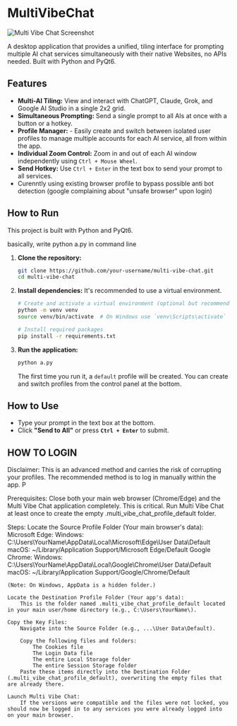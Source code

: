 # MultiVibeChat

![Multi Vibe Chat Screenshot](https://i.imgur.com/reviWKK.png) <!-- Replace with a real screenshot URL later -->

A desktop application that provides a unified, tiling interface for prompting multiple AI chat services simultaneously with their native Websites, no APIs needed. Built with Python and PyQt6.

## Features

-   **Multi-AI Tiling:** View and interact with ChatGPT, Claude, Grok, and Google AI Studio in a single 2x2 grid.
-   **Simultaneous Prompting:** Send a single prompt to all AIs at once with a button or a hotkey.
-   **Profile Manager:** - Easily create and switch between isolated user profiles to manage multiple accounts for each AI service, all from within the app.
-   **Individual Zoom Control:** Zoom in and out of each AI window independently using `Ctrl + Mouse Wheel`.
-   **Send Hotkey:** Use `Ctrl + Enter` in the text box to send your prompt to all services.
-   Curenntly using existing browser profile to bypass possible anti bot detection (google complaining about "unsafe browser" upon login)

## How to Run

This project is built with Python and PyQt6.

basically, write   python a.py   in command line

1.  **Clone the repository:**
    ```bash
    git clone https://github.com/your-username/multi-vibe-chat.git
    cd multi-vibe-chat
    ```

2.  **Install dependencies:**
    It's recommended to use a virtual environment.
    ```bash
    # Create and activate a virtual environment (optional but recommended)
    python -m venv venv
    source venv/bin/activate  # On Windows use `venv\Scripts\activate`

    # Install required packages
    pip install -r requirements.txt
    ```

3.  **Run the application:**
    ```bash
    python a.py
    ```
    The first time you run it, a `default` profile will be created. You can create and switch profiles from the control panel at the bottom.

## How to Use

-   Type your prompt in the text box at the bottom.
-   Click **"Send to All"** or press **`Ctrl + Enter`** to submit.

## HOW TO LOGIN 
Disclaimer: This is an advanced method and carries the risk of corrupting your profiles. The recommended method is to log in manually within the app. P

Prerequisites:
    Close both your main web browser (Chrome/Edge) and the Multi Vibe Chat application completely. This is critical.
    Run Multi Vibe Chat at least once to create the empty .multi_vibe_chat_profile_default folder.

Steps:
    Locate the Source Profile Folder (Your main browser's data):
        Microsoft Edge:
            Windows: C:\Users\YourName\AppData\Local\Microsoft\Edge\User Data\Default
            macOS: ~/Library/Application Support/Microsoft Edge/Default
        Google Chrome:
            Windows: C:\Users\YourName\AppData\Local\Google\Chrome\User Data\Default
            macOS: ~/Library/Application Support/Google/Chrome/Default

    (Note: On Windows, AppData is a hidden folder.)

    Locate the Destination Profile Folder (Your app's data):
        This is the folder named .multi_vibe_chat_profile_default located in your main user/home directory (e.g., C:\Users\YourName\).

    Copy the Key Files:
        Navigate into the Source Folder (e.g., ...\User Data\Default).

        Copy the following files and folders:
            The Cookies file
            The Login Data file
            The entire Local Storage folder
            The entire Session Storage folder
        Paste these items directly into the Destination Folder (.multi_vibe_chat_profile_default), overwriting the empty files that are already there.

    Launch Multi Vibe Chat:
        If the versions were compatible and the files were not locked, you should now be logged in to any services you were already logged into on your main browser.
